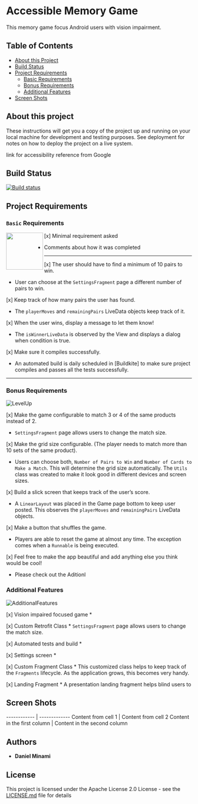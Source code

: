 # Accessible Memory Game

This memory game focus Android users with vision impairment.

## Table of Contents

- [About this Project](#about-this-project)
- [Build Status](#build-status)
- [Project Requirements](#project-requirements)
  * [Basic Requirements](#basic-requirements)
  * [Bonus Requirements](#bonus-requirements)
  * [Additional Features](#additional-features)
- [Screen Shots](#screen-shots)

## About this project

These instructions will get you a copy of the project up and running on your local machine for development and testing purposes. See deployment for notes on how to deploy the project on a live system.

link for accessibility reference from Google

## Build Status

[![Build status](https://badge.buildkite.com/fae4d188e43aa2339505c96c4c7c0c0cc506f018abd3c6c949.svg)](https://buildkite.com/minamidaniel/accessible-memory-game)

## Project Requirements


### `Basic` Requirements

<img align="left" width="100" height="100" src="https://media.giphy.com/media/IdU8QouHMzMdseSEUG/giphy.gif">

[x] Minimal requirement asked 

* Comments about how it was completed

---

\[x] The user should have to find a minimum of 10 pairs to win.
* User can choose at the `SettingsFragment` page a different number of pairs to win.

\[x] Keep track of how many pairs the user has found. 
* The `playerMoves` and `remainingPairs` LiveData objects keep track of it.

\[x] When the user wins, display a message to let them know!
* The `isWinnerLiveData` is observed by the View and displays a dialog when condition is true.

\[x] Make sure it compiles successfully.
* An automated build is daily scheduled in [Buildkite] to make sure project compiles and passes all the tests successfully.

---

### Bonus Requirements

![LevelUp](https://media.indiedb.com/cache/images/games/1/35/34365/thumb_300x150/0_animation_Character_LevelUp.gif)

\[x] Make the game configurable to match 3 or 4 of the same products instead of 2.
* `SettingsFragment` page allows users to change the match size.

\[x] Make the grid size configurable. (The player needs to match more than 10 sets of the same product).
* Users can choose both, `Number of Pairs to Win` and `Number of Cards to Make a Match`. This will determine the grid size automatically. The `Utils` class was created to make it look good in different devices and screen sizes.

\[x] Build a slick screen that keeps track of the user’s score.
* A `LinearLayout` was placed in the Game page bottom to keep user posted. This observes the `playerMoves` and `remainingPairs` LiveData objects.

\[x] Make a button that shuffles the game.
* Players are able to reset the game at almost any time. The exception comes when a `Runnable` is being executed.

\[x] Feel free to make the app beautiful and add anything else you think would be cool!
* Please check out the Aditionl


### Additional Features

![AdditionalFeatures](https://media.giphy.com/media/13HgwGsXF0aiGY/giphy.gif)

[x] Vision impaired focused game
    * 

[x] Custom Retrofit Class
    * `SettingsFragment` page allows users to change the match size.

[x] Automated tests and build
    * 

[x] Settings screen
    * 

[x] Custom Fragment Class
    * This customized class helps to keep track of the `Fragments` lifecycle. As the application grows, this becomes very handy.

[x] Landing Fragment
    * A presentation landing fragment helps blind users to 


## Screen Shots

------------ | -------------
Content from cell 1 | Content from cell 2
Content in the first column | Content in the second column

## Authors

* **Daniel Minami** 

## License

This project is licensed under the Apache License 2.0 License - see the [LICENSE.md](LICENSE.md) file for details
